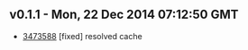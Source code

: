v0.1.1 - Mon, 22 Dec 2014 07:12:50 GMT
--------------------------------------

- [3473588](../../commit/3473588) [fixed] resolved cache



